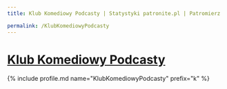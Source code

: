 ```yaml
---
title: Klub Komediowy Podcasty | Statystyki patronite.pl | Patromierz

permalink: /KlubKomediowyPodcasty
---
```


# [Klub Komediowy Podcasty](https://patronite.pl/KlubKomediowyPodcasty)

{% include profile.md name="KlubKomediowyPodcasty" prefix="k" %}
